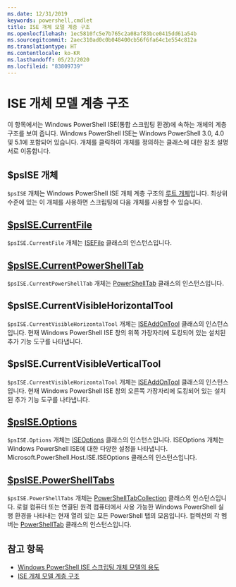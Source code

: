 ```yaml
---
ms.date: 12/31/2019
keywords: powershell,cmdlet
title: ISE 개체 모델 계층 구조
ms.openlocfilehash: 1ec5810fc5e7b765c2a08af83bce0415dd61a54b
ms.sourcegitcommit: 2aec310ad0c0b048400cb56f6fa64c1e554c812a
ms.translationtype: HT
ms.contentlocale: ko-KR
ms.lasthandoff: 05/23/2020
ms.locfileid: "83809739"
---
```

# <a name="the-ise-object-model-hierarchy"></a>ISE 개체 모델 계층 구조

이 항목에서는 Windows PowerShell ISE(통합 스크립팅 환경)에 속하는 개체의 계층 구조를 보여 줍니다. Windows PowerShell ISE는 Windows PowerShell 3.0, 4.0 및 5.1에 포함되어 있습니다. 개체를 클릭하여 개체를 정의하는 클래스에 대한 참조 설명서로 이동합니다.

## <a name="psise-object"></a>$psISE 개체

`$psISE` 개체는 Windows PowerShell ISE 개체 계층 구조의 [루트 개체](The-ObjectModelRoot-Object.md)입니다. 최상위 수준에 있는 이 개체를 사용하면 스크립팅에 다음 개체를 사용할 수 있습니다.

## <a name="psisecurrentfile"></a>[$psISE.CurrentFile](The-ISEFile-Object.md)

`$psISE.CurrentFile` 개체는 [ISEFile](The-ISEFile-Object.md) 클래스의 인스턴스입니다.

## <a name="psisecurrentpowershelltab"></a>[$psISE.CurrentPowerShellTab](The-PowerShellTab-Object.md)

`$psISE.CurrentPowerShellTab` 개체는 [PowerShellTab](The-PowerShellTab-Object.md) 클래스의 인스턴스입니다.

## <a name="psisecurrentvisiblehorizontaltool"></a>$psISE.CurrentVisibleHorizontalTool

`$psISE.CurrentVisibleHorizontalTool` 개체는 [ISEAddOnTool](The-ISEAddOnTool-Object.md) 클래스의 인스턴스입니다. 현재 Windows PowerShell ISE 창의 위쪽 가장자리에 도킹되어 있는 설치된 추가 기능 도구를 나타냅니다.

## <a name="psisecurrentvisibleverticaltool"></a>$psISE.CurrentVisibleVerticalTool

`$psISE.CurrentVisibleHorizontalTool` 개체는 [ISEAddOnTool](The-ISEAddOnTool-Object.md) 클래스의 인스턴스입니다. 현재 Windows PowerShell ISE 창의 오른쪽 가장자리에 도킹되어 있는 설치된 추가 기능 도구를 나타냅니다.

## <a name="psiseoptions"></a>[$psISE.Options](The-ISEOptions-Object.md)

`$psISE.Options` 개체는 [ISEOptions](The-ISEOptions-Object.md) 클래스의 인스턴스입니다. ISEOptions 개체는 Windows PowerShell ISE에 대한 다양한 설정을 나타냅니다. Microsoft.PowerShell.Host.ISE.ISEOptions 클래스의 인스턴스입니다.

## <a name="psisepowershelltabs"></a>[$psISE.PowerShellTabs](The-PowerShellTabCollection-Object.md)

`$psISE.PowerShellTabs` 개체는 [PowerShellTabCollection](The-PowerShellTabCollection-Object.md) 클래스의 인스턴스입니다. 로컬 컴퓨터 또는 연결된 원격 컴퓨터에서 사용 가능한 Windows PowerShell 실행 환경을 나타내는 현재 열려 있는 모든 PowerShell 탭의 모음입니다. 컬렉션의 각 멤버는 [PowerShellTab](The-PowerShellTab-Object.md) 클래스의 인스턴스입니다.

## <a name="see-also"></a>참고 항목

- [Windows PowerShell ISE 스크립팅 개체 모델의 용도](Purpose-of-the-Windows-PowerShell-ISE-Scripting-Object-Model.md)
- [ISE 개체 모델 계층 구조](The-ISE-Object-Model-Hierarchy.md)
